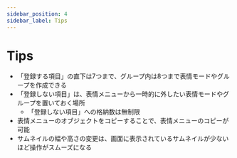 ```yaml
---
sidebar_position: 4
sidebar_label: Tips
---
```


# Tips

- 「登録する項目」の直下は7つまで、グループ内は8つまで表情モードやグループを作成できる
- 「登録しない項目」は、表情メニューから一時的に外したい表情モードやグループを置いておく場所
    - 「登録しない項目」への格納数は無制限
- 表情メニューのオブジェクトをコピーすることで、表情メニューのコピーが可能
- サムネイルの幅や高さの変更は、画面に表示されているサムネイルが少ないほど操作がスムーズになる
